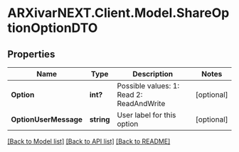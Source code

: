 # ARXivarNEXT.Client.Model.ShareOptionOptionDTO
## Properties

Name | Type | Description | Notes
------------ | ------------- | ------------- | -------------
**Option** | **int?** | Possible values:  1: Read  2: ReadAndWrite  | [optional] 
**OptionUserMessage** | **string** | User label for this option | [optional] 

[[Back to Model list]](../README.md#documentation-for-models) [[Back to API list]](../README.md#documentation-for-api-endpoints) [[Back to README]](../README.md)


